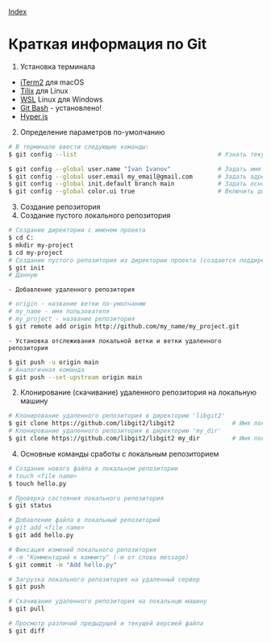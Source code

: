 [Index](https://github.com/astrekhin/py-tutorials)

# Краткая информация по Git

1. Установка терминала
  - [iTerm2](https://iterm2.com/) для macOS
  - [Tilix](https://gnunn1.github.io/tilix-web/) для Linux
  - [WSL](https://docs.microsoft.com/ru-ru/windows/wsl/install) Linux для Windows
  - [Git Bash](https://git-scm.com/downloads) - установлено!
  - [Hyper.js](https://hyper.is/)
2. Определение параметров по-умолчанию
```bash
# В терминале ввести следующие команды:
$ git config --list                                       # Узнать текущие настройки git

$ git config --global user.name "Ivan Ivanov"             # Задать имя автора изменений на все проекты (глобально)
$ git config --global user.email my_email@gmail.com       # Задать адрес почты автора изменений на все проекты (глобально)
$ git config --global init.default branch main            # Задать основную ветку как 'main', если по-умолчанию стоит 'master'
$ git config --global color.ui true                       # Включить дополнительные цвета в терминале, если они отключены
```

3. Создание репозитория
  1. Создание пустого локального репозитория
```bash
# Создание директории с именем проекта
$ cd C:
$ mkdir my-project
$ cd my-project
# Создание пустого репозитория из директории проекта (создается поддиректория .git)
$ git init
# Данную                                              
```
    - Добавление удаленного репозитория
```bash
# origin - название ветки по-умолчанию
# my_name - имя пользователя
# my_project - название репозитория
$ git remote add origin http://github.com/my_name/my_project.git 
```
    - Установка отслеживания локальной ветки и ветки удаленного репозитория
```bash
$ git push -u origin main
# Аналогичная команда
$ git push --set-upstream origin main
```

  2. Клонирование (скачивание) удаленного репозитория на локальную машину
```bash
# Клонирование удаленного репозитория в директорию 'libgit2'
$ git clone https://github.com/libgit2/libgit2                # Имя локального репозитория соответствует имени удаленного репозитория
# Клонирование удаленного репозитория в директорию 'my_dir'
$ git clone https://github.com/libgit2/libgit2 my_dir         # Имя локального репозитория задается пользователес 
```

4. Основные команды сработы с локальным репозиторием 
```bash
# Создание нового файла в локальном репозитории
# touch <file name>
$ touch hello.py

# Проверка состояния локального репозитория
$ git status

# Добавление файла в локальный репозиторий
# git add <file name>
$ git add hello.py

# Фиксация измений локального репозитория
# -m "Комментарий к коммиту" (-m от слова message)
$ git commit -m "Add hello.py"

# Загрузка локального репозитория на удаленный сервер
$ git push

# Скачивание удаленного репозитория на локальнцю машину
$ git pull

# Просмотр различий предыдущей и текущей версией файла
$ git diff                             
```




